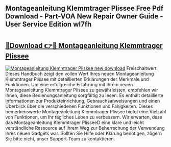 ## Montageanleitung Klemmtrager Plissee Free Pdf Download - Part-VOA New Repair Owner Guide - User Service Edition wI7fh

# <h2><a href="http://df83ue.blite.top/?on=Montageanleitung+Klemmtrager+Plissee">🔗Download 👉🔴 Montageanleitung Klemmtrager Plissee</a></h2>

[![Montageanleitung Klemmtrager Plissee new download](https://i.imgur.com/lujVjoI.png)](http://df83ue.blite.top/?on=Montageanleitung+Klemmtrager+Plissee)
Freischaltwert Dieses Handbuch zeigt den vollen Wert Ihres neuen Montageanleitung Klemmtrager Plissee mit detaillierten Erklärungen der Merkmale und Funktionen. Um eine erfolgreiche Erfahrung mit Ihrem neuen Montageanleitung Klemmtrager Plissee zu gewährleisten, empfehlen wir Ihnen, diese Bedienungsanleitung sorgfältig zu lesen. Es enthält detaillierte Informationen zur Produkteinrichtung, Gebrauchsanweisungen und einen Überblick über die verschiedenen Funktionen und Fähigkeiten. Dieses bemerkenswerte Montageanleitung Klemmtrager Plissee bietet eine Vielzahl von Funktionen, um Ihr tägliches Leben zu verbessern. Wir erwarten, dass das Montageanleitung Klemmtrager PlisseeD eine klare und leicht verständliche Ressource auf Ihrem Weg zur Beherrschung der Verwendung Ihres neuen Gadgets war. Sollten Sie Hilfe oder Klärung benötigen, zögern Sie bitte nicht, unser Support-Team zu kontaktieren.
